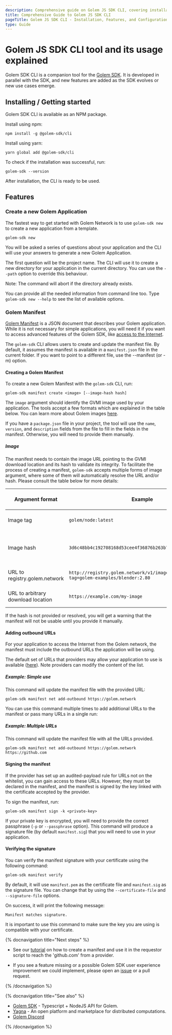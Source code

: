 ```yaml
---
description: Comprehensive guide on Golem JS SDK CLI, covering installation, features, Golem Manifest creation, and internet access configuration.
title: Comprehensive Guide to Golem JS SDK CLI
pageTitle: Golem JS SDK CLI - Installation, Features, and Configuration
type: Guide
---
```


# Golem JS SDK CLI tool and its usage explained

Golem SDK CLI is a companion tool for the [Golem SDK](https://github.com/golemfactory/golem-js). It is developed in parallel with the SDK, and new features are added as the SDK evolves or new use cases emerge.

## Installing / Getting started

Golem SDK CLI is available as an NPM package.

Install using npm:

```shell
npm install -g @golem-sdk/cli
```

Install using yarn:

```shell
yarn global add @golem-sdk/cli
```

To check if the installation was successful, run:

```shell
golem-sdk --version
```

After installation, the CLI is ready to be used.

## Features

### Create a new Golem Application

The fastest way to get started with Golem Network is to use `golem-sdk new` to create a new application from a template.

```shell
golem-sdk new
```

You will be asked a series of questions about your application and the CLI will use your answers to generate a new Golem Application.

The first question will be the project name. The CLI will use it to create a new directory for your application in the current directory. You can use the `--path` option to override this behaviour.

Note: The command will abort if the directory already exists.

You can provide all the needed information from command line too. Type `golem-sdk new --help` to see the list of available options.

### Golem Manifest

[Golem Manifest](/docs/en/golem/payload-manifest) is a JSON document that describes your Golem application. While it is not necessary for simple applications, you will need it if you want to access advanced features of the Golem SDK, like [access to the Internet](/docs/en/creators/javascript/guides/accessing-internet).

The `golem-sdk` CLI allows users to create and update the manifest file. By default, it assumes the manifest is available in a `manifest.json` file in the current folder. If you want to point to a different file, use the --manifest (or -m) option.

#### Creating a Golem Manifest

To create a new Golem Manifest with the `golem-sdk` CLI, run:

```shell
golem-sdk manifest create <image> [--image-hash hash]
```

The `image` argument should identify the GVMI image used by your application. The tools accept a few formats which are explained in the table below. You can learn more about Golem images [here](/docs/en/creators/javascript/guides/golem-images).

If you have a `package.json` file in your project, the tool will use the `name`, `version`, and `description` fields from the file to fill in the fields in the manifest. Otherwise, you will need to provide them manually.

##### Image

The manifest needs to contain the image URL pointing to the GVMI download location and its hash to validate its integrity.
To facilitate the process of creating a manifest, `golem-sdk` accepts multiple forms of image argument, where some of them will automatically resolve the URL and/or hash.
Please consult the table below for more details:

| Argument format                    | Example                                                                           | Is `--image-hash` required?                 | Notes                                                                                      |
| ---------------------------------- | --------------------------------------------------------------------------------- | ------------------------------------------- | ------------------------------------------------------------------------------------------ |
| Image tag                          | `golem/node:latest`                                                               | No, it will be automatically resolved.      | Image hash is fetched from [https://registry.golem.network]. It is the recommended method. |
| Image hash                         | `3d6c48bb4c192708168d53cee4f36876b263b7745c3a3c239c6749cd`                        | No, it is resolved from the image argument. | Image URL will point to [https://registry.golem.network]                                   |
| URL to registry.golem.network      | `http://registry.golem.network/v1/image/download?tag=golem-examples/blender:2.80` | No, it is automatically resolved.           |                                                                                            |
| URL to arbitrary download location | `https://example.com/my-image`                                                    | Yes, image-hash is required.                | Image is calculated by the gvmkit-build conversion tool.                                   |

If the hash is not provided or resolved, you will get a warning that the manifest will not be usable until you provide it manually.

#### Adding outbound URLs

For your application to access the Internet from the Golem network, the manifest must include the outbound URLs the application will be using.

The default set of URLs that providers may allow your application to use is available ([here](https://github.com/golemfactory/ya-installer-resources/tree/main/whitelist)). Note providers can modify the content of the list.

##### Example: Simple use

This command will update the manifest file with the provided URL:

```shell
golem-sdk manifest net add-outbound https://golem.network
```

You can use this command multiple times to add additional URLs to the manifest or pass many URLs in a single run:

##### Example: Multiple URLs

This command will update the manifest file with all the URLs provided.

```shell
golem-sdk manifest net add-outbound https://golem.network https://github.com
```

#### Signing the manifest

If the provider has set up an audited-payload rule for URLs not on the whitelist, you can gain access to these URLs. However, they must be declared in the manifest, and the manifest is signed by the key linked with the certificate accepted by the provider.

To sign the manifest, run:

```shell
golem-sdk manifest sign -k <private-key>
```

If your private key is encrypted, you will need to provide the correct passphrase (`-p` or `--passphrase` option).
This command will produce a signature file (by default `manifest.sig`) that you will need to use in your application.

#### Verifying the signature

You can verify the manifest signature with your certificate using the following command:

```shell
golem-sdk manifest verify
```

By default, it will use `manifest.pem` as the certificate file and `manifest.sig` as the signature file. You can change that by using the `--certificate-file` and `--signature-file` options.

On success, it will print the following message:

`Manifest matches signature.`

It is important to use this command to make sure the key you are using is compatible with your certificate.

{% docnavigation title="Next steps" %}

- See our [tutorial](/docs/en/creators/javascript/tutorials/accessing-internet) on how to create a manifest and use it in the requestor script to reach the 'github.com' from a provider.

- If you see a feature missing or a possible Golem SDK user experience improvement we could implement, please open an [issue](https://github.com/golemfactory/golem-sdk-cli/issues) or a pull request.

{% /docnavigation %}

{% docnavigation title="See also" %}

- [Golem SDK](https://github.com/golemfactory/golem-js) - Typescript + NodeJS API for Golem.
- [Yagna](https://github.com/golemfactory/yagna) - An open platform and marketplace for distributed computations.
- [Golem Discord](https://chat.golem.network)

{% /docnavigation %}
